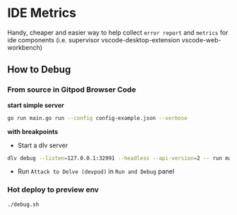 # IDE Metrics

Handy, cheaper and easier way to help collect `error report` and `metrics` for ide components (i.e. supervisor vscode-desktop-extension vscode-web-workbench)

## How to Debug

### From source in Gitpod Browser Code

**start simple server**

```sh
go run main.go run --config config-example.json --verbose
```

**with breakpoints**

- Start a dlv server
```sh
dlv debug --listen=127.0.0.1:32991 --headless --api-version=2 -- run main.go run --config config-example.json --verbose
```
- Run `Attack to Delve (devpod)` in `Run and Debug` panel

### Hot deploy to preview env

```
./debug.sh
```

